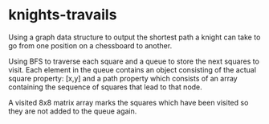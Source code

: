# knights-travails

Using a graph data structure to output the shortest path a knight can take to go from one position on a chessboard to another.

Using BFS to traverse each square and a queue to store the next squares to visit. Each element in the queue contains an object consisting of the actual square property: [x,y] and a path property which consists of an array containing the sequence of squares that lead to that node.

A visited 8x8 matrix array marks the squares which have been visited so they are not added to the queue again.
